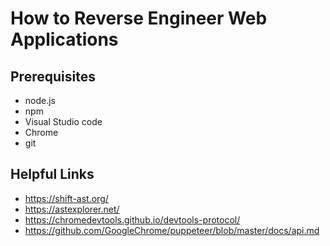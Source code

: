 # How to Reverse Engineer Web Applications



## Prerequisites

- node.js
- npm
- Visual Studio code
- Chrome
- git

## Helpful Links

- https://shift-ast.org/
- https://astexplorer.net/
- https://chromedevtools.github.io/devtools-protocol/
- https://github.com/GoogleChrome/puppeteer/blob/master/docs/api.md

## 